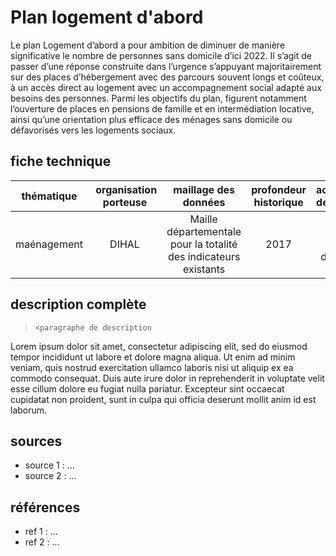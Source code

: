 
# Plan logement d'abord

Le plan Logement d’abord a pour ambition de diminuer de manière significative le nombre de personnes sans domicile d’ici 2022. Il s’agit de passer d’une réponse construite dans l’urgence s’appuyant majoritairement sur des places d’hébergement avec des parcours souvent longs et coûteux, à un accès direct au logement avec un accompagnement social adapté aux besoins des personnes. Parmi les objectifs du plan, figurent notamment l’ouverture de places en pensions de famille et en intermédiation locative, ainsi qu’une orientation plus efficace des ménages sans domicile ou défavorisés vers les logements sociaux.

## fiche technique

| thématique | organisation porteuse | maillage des données |  profondeur historique | actualisation des données |
|:---:|:---:|:---:|:---:|:---:|
| maénagement | DIHAL | Maille départementale pour la totalité des indicateurs existants    | 2017 | Données 2020 disponibles   |

## description complète

>`<paragraphe de description`

Lorem ipsum dolor sit amet, consectetur adipiscing elit, sed do eiusmod tempor incididunt ut labore et dolore magna aliqua. Ut enim ad minim veniam, quis nostrud exercitation ullamco laboris nisi ut aliquip ex ea commodo consequat. Duis aute irure dolor in reprehenderit in voluptate velit esse cillum dolore eu fugiat nulla pariatur. Excepteur sint occaecat cupidatat non proident, sunt in culpa qui officia deserunt mollit anim id est laborum.

## sources

- source 1 : ...
- source 2 : ...

## références

- ref 1 : ...
- ref 2 : ...
